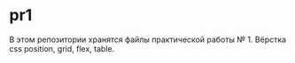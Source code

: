 # pr1
В этом репозитории хранятся файлы практической работы № 1. Вёрстка css position, grid, flex, table.
